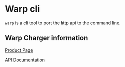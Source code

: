 # Warp cli

`warp` is a cli tool to port the http api to the command line.


## Warp Charger information

[Product Page](https://www.warp-charger.com)

[API Documentation](https://www.warp-charger.com/api.html)
